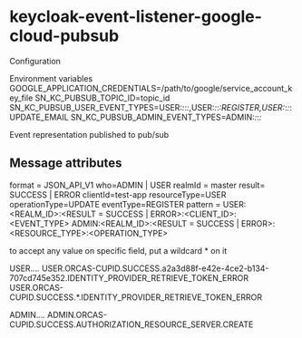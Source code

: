 # keycloak-event-listener-google-cloud-pubsub

Configuration

Environment variables
GOOGLE_APPLICATION_CREDENTIALS=/path/to/google/service_account_key_file
SN_KC_PUBSUB_TOPIC_ID=topic_id
SN_KC_PUBSUB_USER_EVENT_TYPES=USER:*:*:*:*,USER:*:*:*:REGISTER,USER:*:*:*:UPDATE_EMAIL
SN_KC_PUBSUB_ADMIN_EVENT_TYPES=ADMIN:*:*:*:*


Event representation published to pub/sub 

## Message attributes
format = JSON_API_V1
who=ADMIN | USER
realmId = master
result= SUCCESS | ERROR
clientId=test-app
resourceType=USER
operationType=UPDATE
eventType=REGISTER
pattern =
    USER:<REALM_ID>:<RESULT = SUCCESS | ERROR>:<CLIENT_ID>:<EVENT_TYPE>
    ADMIN:<REALM_ID>:<RESULT = SUCCESS | ERROR>:<RESOURCE_TYPE>:<OPERATION_TYPE>

to accept any value on specific field, put a wildcard * on it

USER.*.*.*.*
USER.ORCAS-CUPID.SUCCESS.a2a3d88f-e42e-4ce2-b134-707cd745e352.IDENTITY_PROVIDER_RETRIEVE_TOKEN_ERROR
USER.ORCAS-CUPID.SUCCESS.*.IDENTITY_PROVIDER_RETRIEVE_TOKEN_ERROR

ADMIN.*.*.*.*
ADMIN.ORCAS-CUPID.SUCCESS.AUTHORIZATION_RESOURCE_SERVER.CREATE
